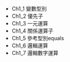 * Ch1_1 變數型別
* Ch1_2  優先子
* Ch1_3  一元運算
* Ch1_4 關係運算子
* Ch1_5 參考型別equals
* Ch1_6 邏輯運算
* Ch1_7 邏輯數字運算
